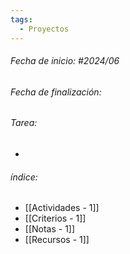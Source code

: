 ```yaml
---
tags:
  - Proyectos
---
```

###### Fecha de inicio: #2024/06
###### Fecha de finalización: 

###### Tarea:

- 

###### índice:

- [[Actividades - 1]]
- [[Criterios - 1]]
- [[Notas - 1]]
- [[Recursos - 1]]
